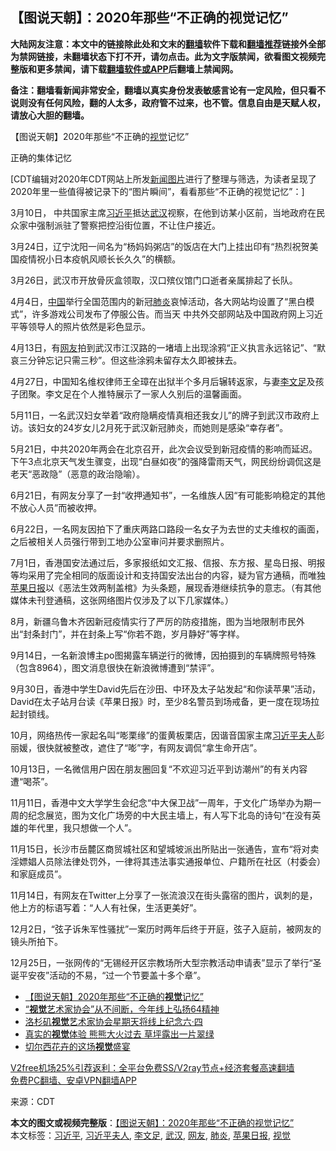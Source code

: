  <h2>【图说天朝】：2020年那些“不正确的视觉记忆”</h2> <p class="notice"><b>大陆网友注意：本文中的链接除此处和文末的<a href="https://github.com/bannedbook/fanqiang" >翻墙</a>软件下载和<a href="https://github.com/killgcd/justmysocks/blob/master/README.md">翻墙推荐</a>链接外全部为禁网链接，未翻墙状态下打不开，请勿点击。此为文字版禁闻，欲看图文视频完整版和更多禁闻，请下载<a href="https://github.com/bannedbook/fanqiang">翻墙软件或APP</a>后翻墙上禁闻网。</p><p>备注：翻墙看新闻非常安全，翻墙以真实身份发表敏感言论有一定风险，但只看不说则没有任何风险，翻的人太多，政府管不过来，也不管。信息自由是天赋人权，请放心大胆的翻墙。</b></p>  <div class="entry"> <p>【图说天朝】2020年那些“不正确的<a href="https://www.bannedbook.org/bnews/tag/%E8%A7%86%E8%A7%89/" class="st_tag internal_tag" rel="tag" title="标签 视觉 下的日志">视觉</a>记忆”</p> <p>正确的集体记忆</p> <p>[CDT编辑对2020年CDT网站上所发<span class='wp_keywordlink_affiliate'><a href="https://www.bannedbook.org/bnews/topimagenews/" title="新闻图片" target="_blank">新闻图片</a></span>进行了整理与筛选，为读者呈现了2020年里一些值得被记录下的“图片瞬间”，看看那些“不正确的视觉记忆”：]</p> <p>3月10日， 中共国家主席<a href="https://www.bannedbook.org/bnews/tag/%e4%b9%a0%e8%bf%91%e5%b9%b3/" class="st_tag internal_tag" rel="tag" title="标签 习近平 下的日志">习近平</a>抵达<a href="https://www.bannedbook.org/bnews/tag/%e6%ad%a6%e6%b1%89/" class="st_tag internal_tag" rel="tag" title="标签 武汉 下的日志">武汉</a>视察，在他到访某小区前，当地政府在民众家中强制派驻了警察把控沿街位置，不让住户接近。</p> <p>3月24日，辽宁沈阳一间名为“杨妈妈粥店”的饭店在大门上挂出印有“热烈祝贺美国疫情祝小日本疫帆风顺长长久久”的横额。</p> <p>3月26日，武汉市开放骨灰盒领取，汉口殡仪馆门口逝者亲属排起了长队。</p>  <p>4月4日，<span class='wp_keywordlink_affiliate'><a href="https://www.bannedbook.org/" title="中国" target="_blank">中国</a></span>举行全国范围内的新冠<a href="https://www.bannedbook.org/bnews/tag/%e8%82%ba%e7%82%8e/" class="st_tag internal_tag" rel="tag" title="标签 肺炎 下的日志">肺炎</a>哀悼活动，各大网站均设置了“黑白模式”，许多游戏公司发布了停服公告。而当天 中共外交部网站及中国政府网上习近平等领导人的照片依然是彩色显示。</p> <p>4月13日，有<a href="https://www.bannedbook.org/bnews/tag/%e7%bd%91%e5%8f%8b/" class="st_tag internal_tag" rel="tag" title="标签 网友 下的日志">网友</a>拍到武汉市江汉路的一堵墙上出现涂鸦“正义执言永远铭记”、“默哀三分钟忘记只需三秒”。但这些涂鸦未留存太久即被抹去。</p> <p>4月27日，中国知名维权律师王全璋在出狱半个多月后辗转返家，与妻<a href="https://www.bannedbook.org/bnews/tag/%e6%9d%8e%e6%96%87%e8%b6%b3/" class="st_tag internal_tag" rel="tag" title="标签 李文足 下的日志">李文足</a>及孩子团聚。李文足在个人推特展示了一家人久别后的温馨画面。</p> <p>5月11日，一名武汉妇女举着“政府隐瞒疫情真相还我女儿”的牌子到武汉市政府上访。该妇女的24岁女儿2月死于武汉新冠肺炎，而她则是感染“幸存者”。</p> <p>5月21日，中共2020年两会在北京召开，此次会议受到新冠疫情的影响而延迟。下午3点北京天气发生骤变，出现“白昼如夜”的强降雷雨天气，网民纷纷调侃这是老天“恶政隐”（恶意的政治隐喻）。</p> <p>6月21日，有网友分享了一封“收押通知书”，一名维族人因“有可能影响稳定的其他不放心人员”而被收押。</p>  <p>6月22日，一名网友因拍下了重庆两路口路段一名女子为去世的丈夫维权的画面，之后被相关人员强行带到工地办公室审问并要求删照片。</p> <p>7月1日，香港国安法通过后，多家报纸如文汇报、信报、东方报、星岛日报、明报等均采用了完全相同的版面设计和支持国安法出台的内容，疑为官方通稿，而唯独<a href="https://www.bannedbook.org/bnews/tag/%e8%8b%b9%e6%9e%9c%e6%97%a5%e6%8a%a5/" class="st_tag internal_tag" rel="tag" title="标签 苹果日报 下的日志">苹果日报</a>以《恶法生效两制盖棺》为头条题，展现香港继续抗争的意志。（有其他媒体未刊登通稿，这张网络图片仅涉及了以下几家媒体。）</p> <p>8月，新疆乌鲁木齐因新冠疫情实行了严厉的防疫措施，图为当地限制市民外出“封条封门”，并在封条上写“你若不跑，岁月静好”等字样。</p> <p>9月14日，一名新浪博主po图揭露车辆逆行的微博，因拍摄到的车辆牌照号特殊（包含8964），图文消息很快在新浪微博遭到“禁评”。</p> <p>9月30日，香港中学生David先后在沙田、中环及太子站发起“和你读苹果”活动，David在太子站月台读《苹果日报》时，至少8名警员到场戒备，更一度在现场拉起封锁线。</p> <p>10月，网络热传一家起名叫“嘭栗缘”的蛋黄板栗店，因谐音国家主席<a href="https://www.bannedbook.org/bnews/tag/%e4%b9%a0%e8%bf%91%e5%b9%b3%e5%a4%ab%e4%ba%ba/" class="st_tag internal_tag" rel="tag" title="标签 习近平夫人 下的日志">习近平夫人</a>彭丽媛，很快就被整改，遮住了“嘭”字，有网友调侃“拿生命开店”。</p>  <p>10月13日，一名微信用户因在朋友圈回复“不欢迎习近平到访潮州”的有关内容遭“喝茶”。</p> <p>11月11日，香港中文大学学生会纪念“中大保卫战”一周年，于文化广场举办为期一周的纪念展览，图为文化广场旁的中大民主墙上，有人写下北岛的诗句“在没有英雄的年代里，我只想做一个人”。</p> <p>11月15日，长沙市岳麓区商贸城社区和望城坡派出所贴出一张通告，宣布“将对卖淫嫖娼人员除法律处罚外，一律将其违法事实通报单位、户籍所在社区（村委会）和家庭成员”。</p> <p>11月14日，有网友在Twitter上分享了一张流浪汉在街头露宿的图片，讽刺的是，他上方的标语写着：“人人有社保，生活更美好”。</p> <p>12月2日，“弦子诉朱军性骚扰”一案历时两年后终于开庭，弦子入庭前，被网友的镜头所拍下。</p> <p>12月25日，一张网传的“无锡经开区宗教场所大型宗教活动申请表”显示了举行“圣诞平安夜”活动的不易，“过一个节要盖十多个章”。</p>  <ul class='op-related-articles' title='相关阅读'> <li><a href='https://www.bannedbook.org/bnews/baitai/20201231/1458200.html' target='_blank'>【图说天朝】2020年那些“不正确的<b>视觉</b>记忆”</a></li> <li><a href='https://www.bannedbook.org/bnews/headline/20200601/1337806.html' target='_blank'>“<b>视觉</b>艺术家协会”从不间断，今年线上弘扬64精神</a></li> <li><a href='https://www.bannedbook.org/bnews/renquan/20200530/1336841.html' target='_blank'>洛杉矶<b>视觉</b>艺术家协会星期天将线上纪念六·四</a></li> <li><a href='https://www.bannedbook.org/bnews/comments/20200527/1334854.html' target='_blank'>真实的<b>视觉</b>体验 熊熊大火过去 草坪露出一片翠绿</a></li> <li><a href='https://www.bannedbook.org/bnews/lifebaike/20200512/1326965.html' target='_blank'>切尔西花卉的这场<b>视觉</b>盛宴</a></li> </ul> <p class="texttj"> <a href="https://www.bannedbook.org/forum23/topic22702.html" target="_blank">V2free机场25%引荐返利：全平台免费SS/V2ray节点+经济套餐高速翻墙</a><br/> <a href="https://github.com/bannedbook/fanqiang/wiki/%E7%A6%81%E9%97%BB%E7%BD%91%E5%AE%89%E5%8D%93%E7%BF%BB%E5%A2%99%E6%96%B0%E9%97%BBAPP" target="_blank">免费PC翻墙、安卓VPN翻墙APP</a></p><p> 来源：CDT </p><a name='sharetosocial'></a>       <div><b>本文的图文或视频完整版</b>：<a href='https://www.bannedbook.org/bnews/comments/20210102/1459510.html'>【图说天朝】：2020年那些“不正确的视觉记忆”</a></div>  </div><!--END ENTRY--> <div class="postfooter"> <div>本文标签：<a href="https://www.bannedbook.org/bnews/tag/%e4%b9%a0%e8%bf%91%e5%b9%b3/" rel="tag">习近平</a>, <a href="https://www.bannedbook.org/bnews/tag/%e4%b9%a0%e8%bf%91%e5%b9%b3%e5%a4%ab%e4%ba%ba/" rel="tag">习近平夫人</a>, <a href="https://www.bannedbook.org/bnews/tag/%e6%9d%8e%e6%96%87%e8%b6%b3/" rel="tag">李文足</a>, <a href="https://www.bannedbook.org/bnews/tag/%e6%ad%a6%e6%b1%89/" rel="tag">武汉</a>, <a href="https://www.bannedbook.org/bnews/tag/%e7%bd%91%e5%8f%8b/" rel="tag">网友</a>, <a href="https://www.bannedbook.org/bnews/tag/%e8%82%ba%e7%82%8e/" rel="tag">肺炎</a>, <a href="https://www.bannedbook.org/bnews/tag/%e8%8b%b9%e6%9e%9c%e6%97%a5%e6%8a%a5/" rel="tag">苹果日报</a>, <a href="https://www.bannedbook.org/bnews/tag/%E8%A7%86%E8%A7%89/" rel="tag">视觉</a></div>  </div><!--END POSTFOOTER--> 
